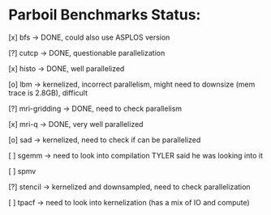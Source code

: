 # Parboil Benchmarks Status:

[x] bfs -> DONE, could also use ASPLOS version

[?] cutcp -> DONE, questionable parallelization

[x] histo -> DONE, well parallelized

[o] lbm -> kernelized, incorrect parallelism, might need to downsize (mem trace is 2.8GB), difficult

[?] mri-gridding -> DONE, need to check parallelism

[x] mri-q -> DONE, very well parallelized

[o] sad -> kernelized, need to check if can be parallelized

[ ] sgemm -> need to look into compilation TYLER said he was looking into it

[ ] spmv

[?] stencil -> kernelized and downsampled, need to check parallelization

[ ] tpacf -> need to look into kernelization (has a mix of IO and compute)

